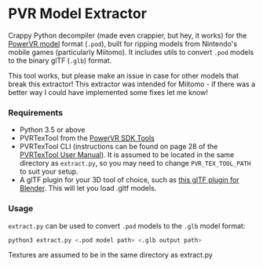 # PVR Model Extractor

Crappy Python decompiler (made even crappier, but hey, it works) for the [PowerVR model]() format (`.pod`), built for ripping models from Nintendo's mobile games (particularly Miitomo). It includes utils to convert `.pod` models to the binary glTF (`.glb`) format.

This tool works, but please make an issue in case for other models that break this extractor! This extractor was intended for Miitomo - if there was a better way I could have implemented some fixes let me know!

### Requirements

* Python 3.5 or above
* PVRTexTool from the [PowerVR SDK Tools](https://www.imgtec.com/developers/powervr-sdk-tools/installers/)
* PVRTexTool CLI (instructions can be found on page 28 of the [PVRTexTool User Manual](http://cdn.imgtec.com/sdk-documentation/PVRTexTool.User+Manual.pdf)). It is assumed to be located in the same directory as `extract.py`, so you may need to change `PVR_TEX_TOOL_PATH` to suit your setup.
* A glTF plugin for your 3D tool of choice, such as [this glTF plugin for Blender](https://docs.blender.org/manual/en/dev/addons/io_gltf2.html). This will let you load .gltf models. 

### Usage

`extract.py` can be used to convert `.pod` models to the `.glb` model format:

```bash
python3 extract.py <.pod model path> <.glb output path>
```

Textures are assumed to be in the same directory as extract.py
